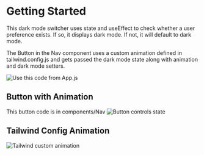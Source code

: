 # Getting Started 

This dark mode switcher uses state and useEffect to check whether a user preference exists. If so, it displays dark mode. If not, it will default to dark mode.

The Button in the Nav component uses a custom animation defined in tailwind.config.js and gets passed the dark mode state along with animation and dark mode setters.

![Use this code from App.js](https://i.imgur.com/1GUhO0T.png)

## Button with Animation
This button code is in components/Nav
![Button controls state](https://i.imgur.com/NezdXms.png)

## Tailwind Config Animation
![Tailwind custom animation](https://i.imgur.com/9aAbQ92.png)
